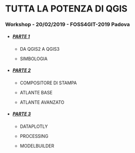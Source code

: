 # TUTTA LA POTENZA DI QGIS

### Workshop - 20/02/2019 - FOSS4GIT-2019 Padova

- ##### [PARTE 1](https://docs.google.com/presentation/d/1Ym2UBHBmsxxIBeDOYg-9Q7L1bsKzJ2OGV8tMESB0o9k/edit?usp=sharing)

  - DA QGIS2 A QGIS3

  - SIMBOLOGIA

- ##### [PARTE 2](2-enrico/scaletta.md)

  - COMPOSITORE DI STAMPA

  - ATLANTE BASE

  - ATLANTE AVANZATO

- ##### [PARTE 3](3-MATTEO/scaletta.rst)

  - DATAPLOTLY

  - PROCESSING

  - MODELBUILDER
